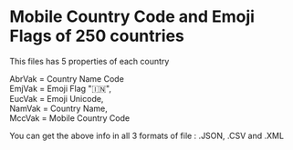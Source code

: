 # Mobile Country Code and Emoji Flags of 250 countries

This files has 5 properties of each country

AbrVak = Country Name Code <br>
EmjVak =  Emoji Flag "🇮🇳", <br>
EucVak = Emoji Unicode, <br>
NamVak = Country Name, <br>
MccVak = Mobile Country Code <br>

You can get the above info in all 3 formats of file : .JSON, .CSV and .XML
